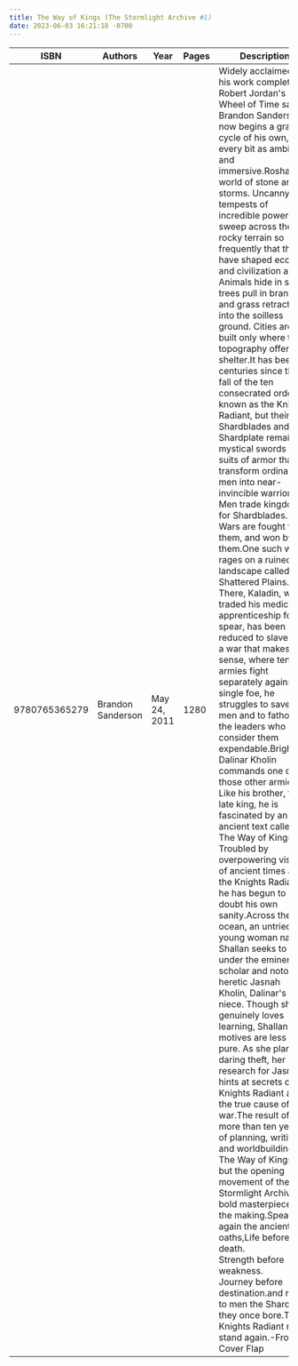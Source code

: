 ```yaml
---
title: The Way of Kings (The Stormlight Archive #1)
date: 2023-06-03 16:21:18 -0700
---
```


| ISBN        | Authors      | Year    | Pages    | Description    | URL   |
| ----------- | ------------ | ------- | -------- | -------------- | ----- |
| 9780765365279  | Brandon Sanderson| May 24, 2011| 1280| Widely acclaimed for his work completing Robert Jordan's Wheel of Time saga, Brandon Sanderson now begins a grand cycle of his own, one every bit as ambitious and immersive.Roshar is a world of stone and storms. Uncanny tempests of incredible power sweep across the rocky terrain so frequently that they have shaped ecology and civilization alike. Animals hide in shells, trees pull in branches, and grass retracts into the soilless ground. Cities are built only where the topography offers shelter.It has been centuries since the fall of the ten consecrated orders known as the Knights Radiant, but their Shardblades and Shardplate remain: mystical swords and suits of armor that transform ordinary men into near-invincible warriors. Men trade kingdoms for Shardblades. Wars are fought for them, and won by them.One such war rages on a ruined landscape called the Shattered Plains. There, Kaladin, who traded his medical apprenticeship for a spear, has been reduced to slavery. In a war that makes no sense, where ten armies fight separately against a single foe, he struggles to save his men and to fathom the leaders who consider them expendable.Brightlord Dalinar Kholin commands one of those other armies. Like his brother, the late king, he is fascinated by an ancient text called The Way of Kings. Troubled by overpowering visions of ancient times and the Knights Radiant, he has begun to doubt his own sanity.Across the ocean, an untried young woman named Shallan seeks to train under the eminent scholar and notorious heretic Jasnah Kholin, Dalinar's niece. Though she genuinely loves learning, Shallan's motives are less than pure. As she plans a daring theft, her research for Jasnah hints at secrets of the Knights Radiant and the true cause of the war.The result of more than ten years of planning, writing, and worldbuilding, The Way of Kings is but the opening movement of the Stormlight Archive, a bold masterpiece in the making.Speak again the ancient oaths,Life before death.<br/>   Strength before weakness.<br/>   Journey before destination.and return to men the Shards they once bore.The Knights Radiant must stand again.-From Cover Flap|https://openlibrary.org/books/OL25438341M/The_Way_of_Kings_(The_Stormlight_Archive_1)|    